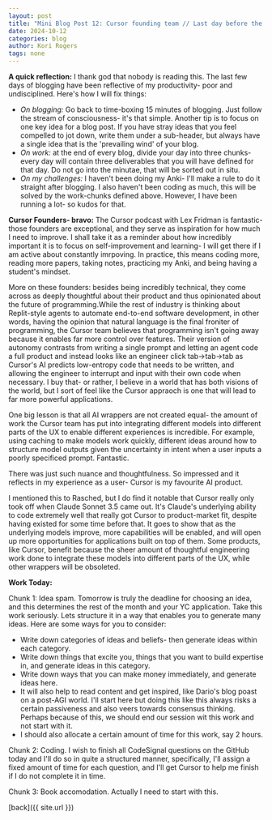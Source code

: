 ```yaml
---
layout: post
title: "Mini Blog Post 12: Cursor founding team // Last day before the idea is chosen"
date: 2024-10-12
categories: blog
author: Kori Rogers
tags: none
---
```


**A quick reflection:**
I thank god that nobody is reading this. The last few days of blogging have been reflective of my productivity- poor and undisciplined. Here's how I will fix things: 
- *On blogging:* Go back to time-boxing 15 minutes of blogging. Just follow the stream of consciousness- it's that simple. Another tip is to focus on one key idea for a blog post. If you have stray ideas that you feel compelled to jot down, write them under a sub-header, but always have a single idea that is the 'prevailing wind' of your blog. 
- *On work:* at the end of every blog, divide your day into three chunks- every day will contain three deliverables that you will have defined for that day. Do not go into the minutae, that will be sorted out in situ. 
- *On my challenges:* I haven't been doing my Anki- I'll make a rule to do it straight after blogging. I also haven't been coding as much, this will be solved by the work-chunks defined above. However, I have been running a lot- so kudos for that. 

**Cursor Founders- bravo:**
The Cursor podcast with Lex Fridman is fantastic- those founders are exceptional, and they serve as inspiration for how much I need to improve. I shall take it as a reminder about how incredibly important it is to focus on self-improvement and learning- I will get there if I am active about constantly imrpoving. In practice, this means coding more, reading more papers, taking notes, practicing my Anki, and being having a student's mindset. 

More on these founders: besides being incredibly technical, they come across as deeply thoughtful about their product and thus opinionated about the future of programming.While the rest of industry is thinking about Replit-style agents to automate end-to-end software development, in other words, having the opinion that natural language is the final froniter of programming, the Cursor team believes that programming isn't going away because it enables far more control over features. Their version of autonomy contrasts from writing a single prompt and letting an agent code a full product and instead looks like an engineer click tab->tab->tab as Cursor's AI predicts low-entropy code that needs to be written, and allowing the engineer to interrupt and input with their own code when necessary. I buy that- or rather, I believe in a world that has both visions of the world, but I sort of feel like the Cursor appraoch is one that will lead to far more powerful applications. 

One big lesson is that all AI wrappers are not created equal- the amount of work the Cursor team has put into integrating different models into different parts of the UX to enable different experiences is incredible. For example, using caching to make models work quickly, different ideas around how to structure model outputs given the uncertainty in intent when a user inputs a poorly specificed prompt. Fantastic. 

There was just such nuance and thoughtfulness. So impressed and it reflects in my experience as a user- Cursor is my favourite AI product.

I mentioned this to Rasched, but I do find it notable that Cursor really only took off when Claude Sonnet 3.5 came out. It's Claude's underlying ability to code extremely well that really got Cursor to product-market fit, despite having existed for some time before that. It goes to show that as the underlying models improve, more capabilities will be enabled, and will open up more opportunities for applications built on top of them. Some products, like Cursor, benefit because the sheer amount of thoughtful engineering work done to integrate these models into different parts of the UX, while other wrappers will be obsoleted. 

**Work Today:**

Chunk 1: Idea spam. Tomorrow is truly the deadline for choosing an idea, and this determines the rest of the month and your YC application. Take this work seriously. Lets structure it in a way that enables you to generate many ideas. Here are some ways for you to consider: 
- Write down categories of ideas and beliefs- then generate ideas within each category. 
- Write down things that excite you, things that you want to build expertise in, and generate ideas in this category. 
- Write down ways that you can make money immediately, and generate ideas here. 
- It will also help to read content and get inspired, like Dario's blog poast on a post-AGI world. I'll start here but doing this like this always risks a certain passiveness and also veers towards consensus thinking. Perhaps because of this, we should end our session wit this work and not start with it. 
- I should also allocate a certain amount of time for this work, say 2 hours. 

Chunk 2: Coding. I wish to finish all CodeSignal questions on the GitHub today and I'll do so in quite a structured manner, specifically, I'll assign a fixed amount of time for each question, and I'll get Cursor to help me finish if I do not complete it in time. 

Chunk 3: Book accomodation. Actually I need to start with this. 



[back]({{ site.url }})